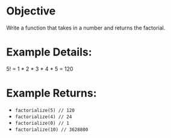 # Objective
Write a function that takes in a number and returns the factorial.

# Example Details:
5! = 1 * 2 * 3 * 4 * 5 = 120

# Example Returns:
* `factorialize(5) // 120`
* `factorialize(4) // 24`
* `factorialize(0) // 1`
* `factorialize(10) // 3628800`